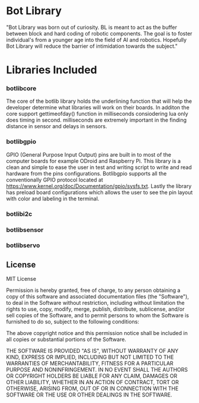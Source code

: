 # Bot Library

"Bot Library was born out of curiosity. BL is meant to act as the buffer between block and hard coding of robotic components. The goal is to foster individual's from a younger age into the field of AI and robotics. Hopefully Bot Library will reduce the barrier of intimidation towards the subject."

# Libraries Included

### botlibcore

The core of the botlib library holds the underlining function that will help the developer determine what libraries will work on their boards. In additon the core support gettimeofday() function in milliseconds consiodering lua only does timing in second. milliseconds are extremely important in the finding distance in sensor and delays in sensors.

### botlibgpio

GPIO (General Purpose Input Output) pins are built in to most of the computer boards for example ODroid and Raspberry Pi. This library is a clean and simple to ease the user in test and writing script to write and read hardware from the pins configurations. Botlibgpio supports all the conventionally GPIO protocol located at <a href="https://www.kernel.org/doc/Documentation/gpio/sysfs.txt">https://www.kernel.org/doc/Documentation/gpio/sysfs.txt</a>. Lastly the library has preload board configurations which allows the user to see the pin layout with color and labeling in the terminal.

### botlibi2c

### botlibsensor

### botlibservo





## License

MIT License

Permission is hereby granted, free of charge, to any person obtaining
a copy of this software and associated documentation files (the
"Software"), to deal in the Software without restriction, including
without limitation the rights to use, copy, modify, merge, publish,
distribute, sublicense, and/or sell copies of the Software, and to
permit persons to whom the Software is furnished to do so, subject to
the following conditions:

The above copyright notice and this permission notice shall be
included in all copies or substantial portions of the Software.

THE SOFTWARE IS PROVIDED "AS IS", WITHOUT WARRANTY OF ANY KIND,
EXPRESS OR IMPLIED, INCLUDING BUT NOT LIMITED TO THE WARRANTIES OF
MERCHANTABILITY, FITNESS FOR A PARTICULAR PURPOSE AND
NONINFRINGEMENT. IN NO EVENT SHALL THE AUTHORS OR COPYRIGHT HOLDERS BE
LIABLE FOR ANY CLAIM, DAMAGES OR OTHER LIABILITY, WHETHER IN AN ACTION
OF CONTRACT, TORT OR OTHERWISE, ARISING FROM, OUT OF OR IN CONNECTION
WITH THE SOFTWARE OR THE USE OR OTHER DEALINGS IN THE SOFTWARE.
